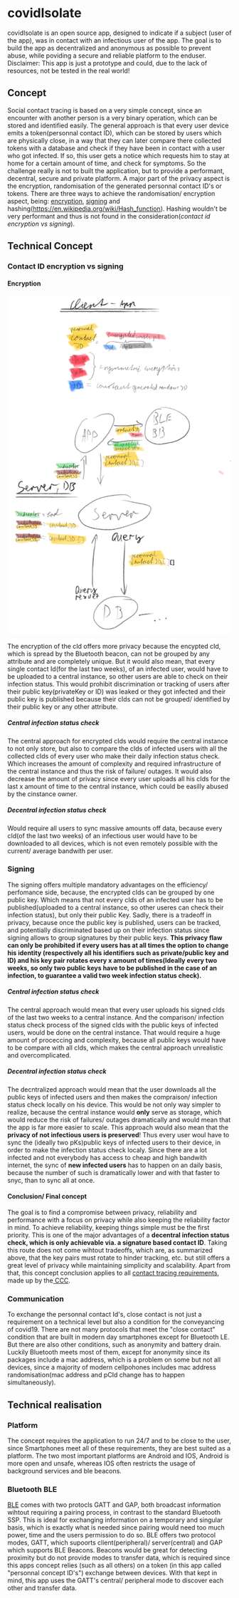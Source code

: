 # covidIsolate

covidIsolate is an open source app, designed to indicate if a subject (user of the app), was in contact with an infectious user of the app.
The goal is to build the app as decentralized and anonymous as possible to prevent abuse, while poviding a secure and reliable platform to the enduser.
Disclaimer: This app is just a prototype and could, due to the lack of resources, not be tested in the real world!

## Concept

Social contact tracing is based on a very simple concept, since an encounter with another person is a very binary operation, which can be stored and identified easily. The general approach is that every user device emits a token(personnal contact ID), which can be stored by users which are physically close, in a way that they can later compare there collected tokens with a database and check if they have been in contact with a user who got infected. If so, this user gets a notice which requests him to stay at home for a certain amount of time, and check for symptoms. So the challenge really is not to built the application, but to provide a performant, decentral, secure and private platform. A major part of the privacy aspect is the encryption, randomisation of the generated personnal contact ID's or tokens. There are three ways to achieve the randomisation/ encryption aspect, being: [encryption](https://de.wikipedia.org/wiki/Advanced_Encryption_Standard), [signing](https://en.wikipedia.org/wiki/RSA_(cryptosystem)#Signing_messages) and hashing(https://en.wikipedia.org/wiki/Hash_function). Hashing wouldn't be very performant and thus is not found in the consideration(*contact id encryption vs signing*).

## Technical Concept

### Contact ID encryption vs signing

#### Encryption

![ecnryption concept sketch](Media/concept.jpg)

The encryption of the cId offers more privacy because the encypted cId, which is spread by the Bluetooth beacon, can not be grouped by any attribute and are completely unique. But it would also mean, that every single contact Id(for the last two weeks), of an infected user, would have to be uploaded to a central instance, so other users are able to check on their infection status. This would prohibit discrimination or tracking of users after their public key(privateKey or ID) was leaked or they got infected and their public key is published because their cIds can not be grouped/ identified by their public key or any other attribute.


##### Central infection status check

The central approach for encrypted cIds would require the central instance to not only store, but also to compare the cIds of infected users with all the collected cIds of every user who make their daily infection status check. Which increases the amount of complexity and required infrastructure of the central instance and thus the risk of failure/ outages. It would also decrease the amount of privacy since every user uploads all his cIds for the last x amount of time to the central instance, which could be easilly abused by the cinstance owner.

##### Decentral infection status check

Would require all users to sync massive amounts off data, because every cId(of the last two weeks) of an infectious user would have to be downloaded to all devices, which is not even remotely possible with the current/ average bandwith per user.

### Signing

The signing offers multiple mandatory advantages on the efficiency/ perfomance side, because, the encrypted cIds can be grouped by one public key. Which means that not every cIds of an infected user has to be published(uploaded to a central instance, so other useres can check their infection status), but only their public Key. Sadly, there is a tradeoff in privacy, because once the public key is published, users can be tracked, and potentially discriminated based up on their infection status since signing allows to group signatures by their public keys.
**This privacy flaw can only be prohibited if every users has at all times the option to change his identity (respectively all his identifiers such as private/public key and ID) and his key pair rotates every x amount of times(Ideally every two weeks, so only two public keys have to be published in the case of an infection, to guarantee a valid two week infection status check).**

##### Central infection status check

The central approach would mean that every user uploads his signed cIds of the last two weeks to a central instance. And the comparison/ infection status check process of the signed cIds with the public keys of infected users, would be done on the central instance. That would require a huge amount of proceccing and complexity, because all public keys would have to be compare with all cIds, which makes the central approach unrealistic and overcomplicated.

##### Decentral infection status check

The decntralized approach would mean that the user downloads all the public keys of infected users and then makes the compraison/ infection status check locally on his device. This would be not only way simpler to realize, because the central instance would **only** serve as storage, which would reduce the risk of failures/ outages dramatically and would mean that the app is far more easier to scale. This approach would also mean that the **privacy of not infectious users is preserved**! Thus every user woul have to sync the (ideally two pKs)public keys of infected users to their device, in order to make the infection status check localy. Since there are a lot infected and not everybody has access to cheap and high bandwith internet, the sync of **new infected users** has to happen on an daily basis, because the number of such is dramatically lower and with that faster to snyc, than to sync all at once.


#### Conclusion/ Final concept

The goal is to find a compromise between privacy, reliability and performance with a focus on privacy while also keeping the reliability factor in mind. To achieve reliability, keeping things simple must be the first priority. This is one of the major advantages of a **decentral infection status check, which is only achievable via. a signature based contact ID**. Taking this route does not come wihtout tradeoffs, which are, as summarized above, that the key pairs must rotate to hinder tracking, etc. but still offers a great level of privacy while maintaining simplicity and scalability.
Apart from that, this concept conclusion applies to all [contact tracing requirements](https://www.ccc.de/en/updates/2020/contact-tracing-requirements), made up by the[ CCC](https://www.ccc.de/).

### Communication

To exchange the personnal contact Id's, close contact is not just a requirement on a technical level but also a condition for the conveyancing of covid19. There are not many protocols that meet the "close contact" condition that are built in modern day smartphones except for Bluetooth LE. But there are also other conditions, such as anonymity and battery drain. Luckily Bluetooth meets most of them, except for anonymity since its packages include a mac address, which is a problem on some but not all devices, since a majority of modern cellpohones includes mac address randomisation(mac address and pCId change has to happen simultaneously).

## Technical realisation

### Platform

The concept requires the application to run 24/7 and to be close to the user, since Smartphones meet all of these requirements, they are best suited as a platform. The two most important platforms are Android and IOS, Android is more open and unsafe, whereas IOS often restricts the usage of background services and ble beacons.

### Bluetooth BLE

[BLE](https://en.wikipedia.org/wiki/Bluetooth_Low_Energy) comes with two protocls GATT and GAP, both broadcast information wihtout requiring a pairing process, in contrast to the standard Bluetooth SSP. This is ideal for exchanging information on a temporary and singular basis, which is exactly what is needed since pairing would need too much power, time and the users permission to do so.
BLE offers two protocol modes, GATT, which supoorts client(peripheral)/ server(central) and GAP which supports BLE Beacons. Beacons would be great for detecting proximity but do not provide modes to transfer data, which is required since this apps concept relies (such as all others) on a token (in this app called "personnal concept ID's") exchange between devices. 
With that kept in mind, this app uses the GATT's central/ peripheral mode to discover each other and transfer data. 

